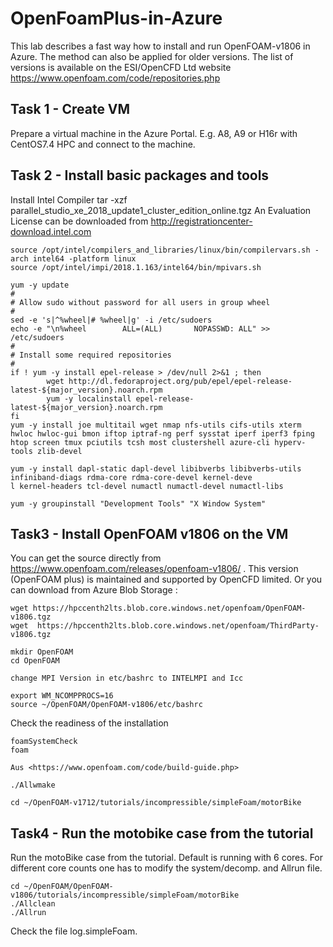 # OpenFoamPlus-in-Azure
This lab describes a fast way how to install and run OpenFOAM-v1806 in Azure. The method can also be applied for older versions. The list of versions is available on the ESI/OpenCFD Ltd website https://www.openfoam.com/code/repositories.php


## Task 1 - Create VM

Prepare a virtual machine in the Azure Portal. E.g. A8, A9 or H16r with CentOS7.4 HPC and connect to the machine.

## Task 2 - Install basic packages and tools

Install Intel Compiler tar -xzf parallel_studio_xe_2018_update1_cluster_edition_online.tgz
An Evaluation License can be downloaded from http://registrationcenter-download.intel.com


```
source /opt/intel/compilers_and_libraries/linux/bin/compilervars.sh -arch intel64 -platform linux
source /opt/intel/impi/2018.1.163/intel64/bin/mpivars.sh

yum -y update
#
# Allow sudo without password for all users in group wheel
#
sed -e 's|^%wheel|# %wheel|g' -i /etc/sudoers
echo -e "\n%wheel        ALL=(ALL)       NOPASSWD: ALL" >> /etc/sudoers
#
# Install some required repositories
#
if ! yum -y install epel-release > /dev/null 2>&1 ; then
        wget http://dl.fedoraproject.org/pub/epel/epel-release-latest-${major_version}.noarch.rpm
        yum -y localinstall epel-release-latest-${major_version}.noarch.rpm
fi
yum -y install joe multitail wget nmap nfs-utils cifs-utils xterm hwloc hwloc-gui bmon iftop iptraf-ng perf sysstat iperf iperf3 fping htop screen tmux pciutils tcsh most clustershell azure-cli hyperv-tools zlib-devel

yum -y install dapl-static dapl-devel libibverbs libibverbs-utils infiniband-diags rdma-core rdma-core-devel kernel-deve
l kernel-headers tcl-devel numactl numactl-devel numactl-libs

yum -y groupinstall "Development Tools" "X Window System"
```

## Task3 - Install OpenFOAM v1806 on the VM


You can get the source directly from https://www.openfoam.com/releases/openfoam-v1806/ . This version (OpenFOAM plus) is maintained and supported by OpenCFD limited. 
Or you can download from Azure Blob Storage :
```
wget https://hpccenth2lts.blob.core.windows.net/openfoam/OpenFOAM-v1806.tgz
wget  https://hpccenth2lts.blob.core.windows.net/openfoam/ThirdParty-v1806.tgz

mkdir OpenFOAM
cd OpenFOAM

change MPI Version in etc/bashrc to INTELMPI and Icc

export WM_NCOMPPROCS=16
source ~/OpenFOAM/OpenFOAM-v1806/etc/bashrc 
```
Check the readiness of the installation

```
foamSystemCheck 
foam

Aus <https://www.openfoam.com/code/build-guide.php> 

./Allwmake

cd ~/OpenFOAM-v1712/tutorials/incompressible/simpleFoam/motorBike

```
## Task4 - Run the motobike case from the tutorial

Run the motoBike case from the tutorial. Default is running with 6 cores. For different core counts one has to modify the system/decomp. and Allrun file.

```
cd ~/OpenFOAM/OpenFOAM-v1806/tutorials/incompressible/simpleFoam/motorBike
./Allclean
./Allrun
```

Check the file log.simpleFoam.


